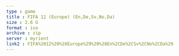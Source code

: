 ```yaml
---
type : game
title : FIFA 12 (Europe) (En,De,Sv,No,Da)
size : 2.6 G
format : iso
archive : zip
server : myrient
link2 : FIFA%2012%20%28Europe%29%20%28En%2CDe%2CSv%2CNo%2CDa%29
---
```

